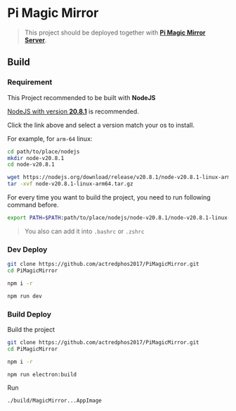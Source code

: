 # Pi Magic Mirror

> This project should be deployed together with [**Pi Magic Mirror Server**](https://github.com/actredphos2017/PiMagicMirrorServer).

## Build

### Requirement

This Project recommended to be built with **NodeJS**

[NodeJS with version **20.8.1**](https://nodejs.org/download/release/v20.8.1/) is recommended.

Click the link above and select a version match your os to install.

For example, for `arm-64` linux:

``` sh
cd path/to/place/nodejs
mkdir node-v20.8.1
cd node-v20.8.1

wget https://nodejs.org/download/release/v20.8.1/node-v20.8.1-linux-arm64.tar.gz
tar -xvf node-v20.8.1-linux-arm64.tar.gz
```

For every time you want to build the project, you need to run following command before.

``` sh
export PATH=$PATH:path/to/place/nodejs/node-v20.8.1/node-v20.8.1-linux-arm64/bin/
```

> You also can add it into `.bashrc` or `.zshrc`

### Dev Deploy

``` sh
git clone https://github.com/actredphos2017/PiMagicMirror.git
cd PiMagicMirror

npm i -r

npm run dev
```

### Build Deploy

Build the project
``` sh
git clone https://github.com/actredphos2017/PiMagicMirror.git
cd PiMagicMirror

npm i -r

npm run electron:build
```

Run
``` sh
./build/MagicMirror...AppImage
```